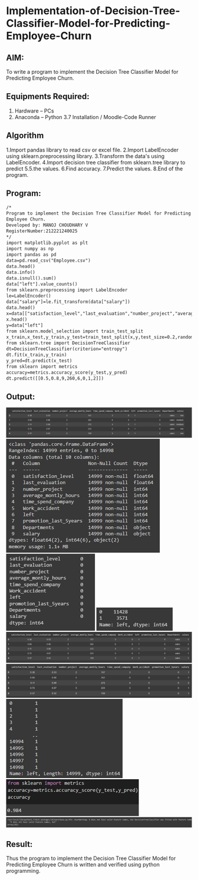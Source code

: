 # Implementation-of-Decision-Tree-Classifier-Model-for-Predicting-Employee-Churn

## AIM:
To write a program to implement the Decision Tree Classifier Model for Predicting Employee Churn.

## Equipments Required:
1. Hardware – PCs
2. Anaconda – Python 3.7 Installation / Moodle-Code Runner

## Algorithm
1.Import pandas library to read csv or excel file.
2.Import LabelEncoder using sklearn.preprocessing library.
3.Transform the data's using LabelEncoder.
4.Import decision tree classifier from sklearn.tree library to predict 5.5.the values.
6.Find accuracy.
7.Predict the values.
8.End of the program.
## Program:
```
/*
Program to implement the Decision Tree Classifier Model for Predicting Employee Churn.
Developed by: MANOJ CHOUDHARY V
RegisterNumber:212221240025  
*/
import matplotlib.pyplot as plt
import numpy as np
import pandas as pd 
data=pd.read_csv("Employee.csv")
data.head()
data.info()
data.isnull().sum()
data["left"].value_counts()
from sklearn.preprocessing import LabelEncoder
le=LabelEncoder()
data["salary"]=le.fit_transform(data["salary"])
data.head()
x=data[["satisfaction_level","last_evaluation","number_project","average_montly_hours","time_spend_company","Work_accident","promotion_last_5years","salary"]]
x.head()
y=data["left"]
from sklearn.model_selection import train_test_split
x_train,x_test,y_train,y_test=train_test_split(x,y,test_size=0.2,random_state=100)
from sklearn.tree import DecisionTreeClassifier
dt=DecisionTreeClassifier(criterion="entropy")
dt.fit(x_train,y_train)
y_pred=dt.predict(x_test)
from sklearn import metrics
accuracy=metrics.accuracy_score(y_test,y_pred)
dt.predict([[0.5,0.8,9,260,6,0,1,2]])
```

## Output:
![](1.png)
![](2.png)
![](3.png)
![](4.png)
![](5.png)
![](6.png)
![](7.png)
![](8.png)
![](9.png)


## Result:
Thus the program to implement the  Decision Tree Classifier Model for Predicting Employee Churn is written and verified using python programming.
